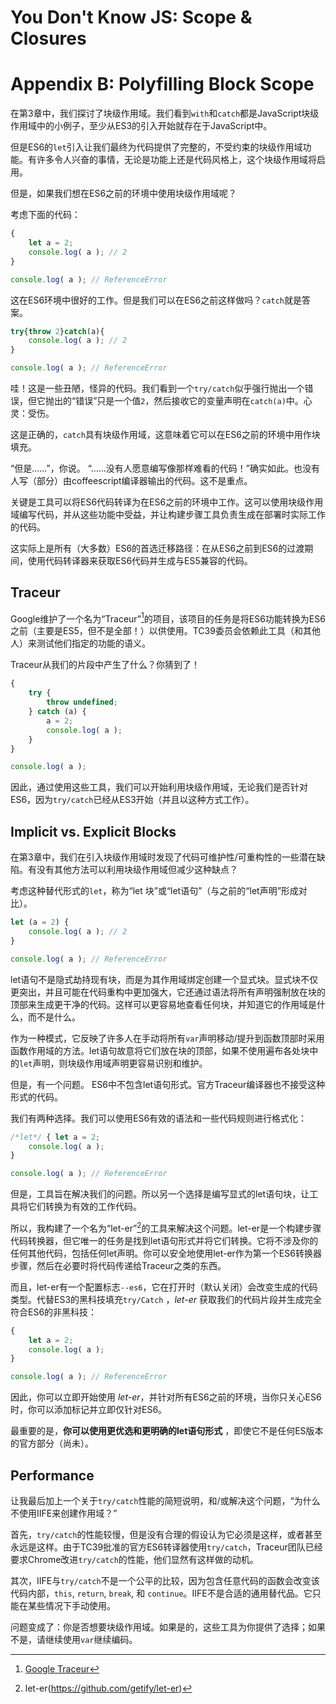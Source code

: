 # You Don't Know JS: Scope & Closures

# Appendix B: Polyfilling Block Scope

在第3章中，我们探讨了块级作用域。我们看到`with`和`catch`都是JavaScript块级作用域中的小例子，至少从ES3的引入开始就存在于JavaScript中。

但是ES6的`let`引入让我们最终为代码提供了完整的，不受约束的块级作用域功能。有许多令人兴奋的事情，无论是功能上还是代码风格上，这个块级作用域将启用。

但是，如果我们想在ES6之前的环境中使用块级作用域呢？

考虑下面的代码：

```js
{
	let a = 2;
	console.log( a ); // 2
}

console.log( a ); // ReferenceError
```

这在ES6环境中很好的工作。但是我们可以在ES6之前这样做吗？`catch`就是答案。

```js
try{throw 2}catch(a){
	console.log( a ); // 2
}

console.log( a ); // ReferenceError
```

哇！这是一些丑陋，怪异的代码。我们看到一个`try/catch`似乎强行抛出一个错误，但它抛出的“错误”只是一个值`2`，然后接收它的变量声明在`catch(a)`中。心灵：受伤。

这是正确的，`catch`具有块级作用域，这意味着它可以在ES6之前的环境中用作块填充。

“但是......”，你说。 “......没有人愿意编写像那样难看的代码！”确实如此。也没有人写（部分）由coffeescript编译器输出的代码。这不是重点。

关键是工具可以将ES6代码转译为在ES6之前的环境中工作。这可以使用块级作用域编写代码，并从这些功能中受益，并让构建步骤工具负责生成在部署时实际工作的代码。

这实际上是所有（大多数）ES6的首选迁移路径：在从ES6之前到ES6的过渡期间，使用代码转译器来获取ES6代码并生成与ES5兼容的代码。

## Traceur

Google维护了一个名为“Traceur”[^ note-traceur]的项目，该项目的任务是将ES6功能转换为ES6之前（主要是ES5，但不是全部！）以供使用。TC39委员会依赖此工具（和其他人）来测试他们指定的功能的语义。

Traceur从我们的片段中产生了什么？你猜到了！

```js
{
	try {
		throw undefined;
	} catch (a) {
		a = 2;
		console.log( a );
	}
}

console.log( a );
```

因此，通过使用这些工具，我们可以开始利用块级作用域，无论我们是否针对ES6，因为`try/catch`已经从ES3开始（并且以这种方式工作）。

## Implicit vs. Explicit Blocks

在第3章中，我们在引入块级作用域时发现了代码可维护性/可重构性的一些潜在缺陷。有没有其他方法可以利用块级作用域但减少这种缺点？

考虑这种替代形式的`let`，称为“let 块”或“let语句”（与之前的“let声明”形成对比）。

```js
let (a = 2) {
	console.log( a ); // 2
}

console.log( a ); // ReferenceError
```

let语句不是隐式劫持现有块，而是为其作用域绑定创建一个显式块。显式块不仅更突出，并且可能在代码重构中更加强大，它还通过语法将所有声明强制放在块的顶部来生成更干净的代码。这样可以更容易地查看任何块，并知道它的作用域是什么，而不是什么。

作为一种模式，它反映了许多人在手动将所有`var`声明移动/提升到函数顶部时采用函数作用域的方法。let语句故意将它们放在块的顶部，如果不使用遍布各处块中的`let`声明，则块级作用域声明更容易识别和维护。

但是，有一个问题。 ES6中不包含let语句形式。官方Traceur编译器也不接受这种形式的代码。

我们有两种选择。我们可以使用ES6有效的语法和一些代码规则进行格式化：

```js
/*let*/ { let a = 2;
	console.log( a );
}

console.log( a ); // ReferenceError
```

但是，工具旨在解决我们的问题。所以另一个选择是编写显式的let语句块，让工具将它们转换为有效的工作代码。

所以，我构建了一个名为“let-er”[^ note-let_er]的工具来解决这个问题。let-er是一个构建步骤代码转换器，但它唯一的任务是找到let语句形式并将它们转换。它将不涉及你的任何其他代码，包括任何let声明。你可以安全地使用let-er作为第一个ES6转换器步骤，然后在必要时将代码传递给Traceur之类的东西。

而且，let-er有一个配置标志`--es6`，它在打开时（默认关闭）会改变生成的代码类型。代替ES3的黑科技填充`try/Catch`  ，*let-er* 获取我们的代码片段并生成完全符合ES6的非黑科技：

```js
{
	let a = 2;
	console.log( a );
}

console.log( a ); // ReferenceError
```

因此，你可以立即开始使用 *let-er*，并针对所有ES6之前的环境，当你只关心ES6时，你可以添加标记并立即仅针对ES6。

最重要的是，**你可以使用更优选和更明确的let语句形式** ，即使它不是任何ES版本的官方部分（尚未）。

## Performance

让我最后加上一个关于`try/catch`性能的简短说明，和/或解决这个问题，“为什么不使用IIFE来创建作用域？”

首先，`try/catch`的性能较慢，但是没有合理的假设认为它必须是这样，或者甚至永远是这样。由于TC39批准的官方ES6转译器使用`try/catch`，Traceur团队已经要求Chrome改进`try/catch`的性能，他们显然有这样做的动机。

其次，IIFE与`try/catch`不是一个公平的比较，因为包含任意代码的函数会改变该代码内部，`this`, `return`, `break`, 和 `continue`。IIFE不是合适的通用替代品。它只能在某些情况下手动使用。

问题变成了：你是否想要块级作用域。如果是的，这些工具为你提供了选择；如果不是，请继续使用`var`继续编码。

[^note-traceur]: [Google Traceur](http://google.github.io/traceur-compiler/demo/repl.html)

[^note-let_er]: let-er(https://github.com/getify/let-er)

